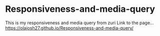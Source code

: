 # Responsiveness-and-media-query
This is my responsiveness and media query from zuri
Link to the page...
https://olajosh27.github.io/Responsiveness-and-media-query/
